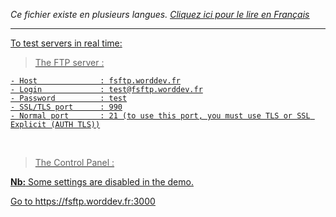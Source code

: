 <i>Ce fichier existe en plusieurs langues. <a href="DEMO-FR.md"><u>Cliquez ici pour le lire en Français</i></a></i>

<hr>

To test servers in real time: <br>

> The FTP server    :

```
- Host              : fsftp.worddev.fr
- Login             : test@fsftp.worddev.fr
- Password          : test
- SSL/TLS port      : 990
- Normal port       : 21 (to use this port, you must use TLS or SSL Explicit (AUTH TLS))
```
<br>

> The Control Panel :

<b>Nb:</b> Some settings are disabled in the demo.<br>

Go to https://fsftp.worddev.fr:3000
